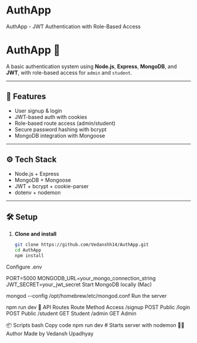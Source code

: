 # AuthApp
AuthApp - JWT Authentication with Role-Based Access

# AuthApp 🔐

A basic authentication system using **Node.js**, **Express**, **MongoDB**, and **JWT**, with role-based access for `admin` and `student`.

---

## 🚀 Features

- User signup & login
- JWT-based auth with cookies
- Role-based route access (admin/student)
- Secure password hashing with bcrypt
- MongoDB integration with Mongoose

---

## ⚙️ Tech Stack

- Node.js + Express
- MongoDB + Mongoose
- JWT + bcrypt + cookie-parser
- dotenv + nodemon

---

## 🛠️ Setup

1. **Clone and install**
   ```bash
   git clone https://github.com/Vedanshh14/AuthApp.git
   cd AuthApp
   npm install
Configure .env


PORT=5000
MONGODB_URL=your_mongo_connection_string
JWT_SECRET=your_jwt_secret
Start MongoDB locally (Mac)


mongod --config /opt/homebrew/etc/mongod.conf
Run the server


npm run dev
🔐 API Routes
Route	Method	Access
/signup	POST	Public
/login	POST	Public
/student	GET	Student
/admin	GET	Admin

📦 Scripts
bash
Copy code
npm run dev  # Starts server with nodemon
🧑‍💻 Author
Made by Vedansh Upadhyay

